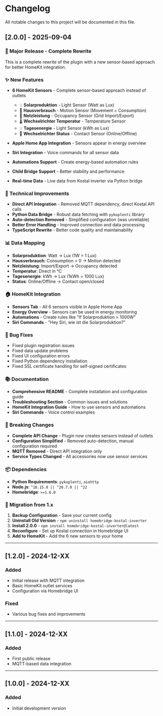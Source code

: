 # Changelog

All notable changes to this project will be documented in this file.

## [2.0.0] - 2025-09-04

### 🎉 Major Release - Complete Rewrite

This is a complete rewrite of the plugin with a new sensor-based approach for better HomeKit integration.

### ✨ New Features

- **6 HomeKit Sensors** - Complete sensor-based approach instead of outlets
  - 💡 **Solarproduktion** - Light Sensor (Watt as Lux)
  - 🏃 **Hausverbrauch** - Motion Sensor (Movement = Consumption)
  - 👥 **Netzleistung** - Occupancy Sensor (Grid Import/Export)
  - 🌡️ **Wechselrichter Temperatur** - Temperature Sensor
  - 💡 **Tagesenergie** - Light Sensor (kWh as Lux)
  - 📡 **Wechselrichter Status** - Contact Sensor (Online/Offline)

- **Apple Home App Integration** - Sensors appear in energy overview
- **Siri Integration** - Voice commands for all sensor data
- **Automations Support** - Create energy-based automation rules
- **Child Bridge Support** - Better stability and performance
- **Real-time Data** - Live data from Kostal inverter via Python bridge

### 🔧 Technical Improvements

- **Direct API Integration** - Removed MQTT dependency, direct Kostal API calls
- **Python Data Bridge** - Robust data fetching with `pykoplenti` library
- **Auto-detection Removed** - Simplified configuration (was unreliable)
- **Better Error Handling** - Improved connection and data processing
- **TypeScript Rewrite** - Better code quality and maintainability

### 📊 Data Mapping

- **Solarproduktion**: Watt → Lux (1W = 1 Lux)
- **Hausverbrauch**: Consumption > 0 → Motion detected
- **Netzleistung**: Import/Export → Occupancy detected
- **Temperatur**: Direct in °C
- **Tagesenergie**: kWh → Lux (1kWh = 1000 Lux)
- **Status**: Online/Offline → Contact open/closed

### 🏠 HomeKit Integration

- **Sensors Tab** - All 6 sensors visible in Apple Home App
- **Energy Overview** - Sensors can be used in energy monitoring
- **Automations** - Create rules like "If Solarproduktion > 1000W"
- **Siri Commands** - "Hey Siri, wie ist die Solarproduktion?"

### 🐛 Bug Fixes

- Fixed plugin registration issues
- Fixed data update problems
- Fixed UI configuration errors
- Fixed Python dependency installation
- Fixed SSL certificate handling for self-signed certificates

### 📚 Documentation

- **Comprehensive README** - Complete installation and configuration guide
- **Troubleshooting Section** - Common issues and solutions
- **HomeKit Integration Guide** - How to use sensors and automations
- **Siri Commands** - Voice control examples

### 🔄 Breaking Changes

- **Complete API Change** - Plugin now creates sensors instead of outlets
- **Configuration Simplified** - Removed auto-detection, manual configuration required
- **MQTT Removed** - Direct API integration only
- **Service Types Changed** - All accessories now use sensor services

### 📦 Dependencies

- **Python Requirements**: `pykoplenti`, `aiohttp`
- **Node.js**: `^18.15.0 || ^20.7.0 || ^22`
- **Homebridge**: `>=1.6.0`

### 🚀 Migration from 1.x

1. **Backup Configuration** - Save your current config
2. **Uninstall Old Version** - `npm uninstall homebridge-kostal-inverter`
3. **Install 2.0.0** - `npm install homebridge-kostal-inverter@latest`
4. **Reconfigure** - Set up Kostal connection in Homebridge UI
5. **Add to HomeKit** - Add the 6 new sensors to your home

---

## [1.2.0] - 2024-12-XX

### Added
- Initial release with MQTT integration
- Basic HomeKit outlet services
- Configuration via Homebridge UI

### Fixed
- Various bug fixes and improvements

---

## [1.1.0] - 2024-12-XX

### Added
- First public release
- MQTT-based data integration

---

## [1.0.0] - 2024-12-XX

### Added
- Initial development version
